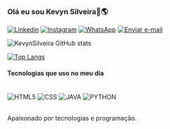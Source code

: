 ### Olá eu sou Kevyn Silveira👋🌎

[![Linkedin](https://img.shields.io/badge/LinkedIn-0077B5?style=for-the-badge&logo=linkedin&logoColor=white)](https://www.linkedin.com/in/kevyn-da-silveira-de-fraga-martins-688a68234)
[![Instagram](https://img.shields.io/badge/Instagram-E4405F?style=for-the-badge&logo=instagram&logoColor=white)](https://instagram.com/048kevyn?igshid=NGExMmI2YTkyZg==)
[![WhatsApp](https://img.shields.io/badge/WhatsApp-25D366?style=for-the-badge&logo=whatsapp&logoColor=white)](https://wa.me/+55048991445699)
<a href="mailto:kevynsilveira0610@gmail.com">
  <img src="https://img.shields.io/badge/Gmail-D14836?style=for-the-badge&logo=gmail&logoColor=white" alt="Enviar e-mail">
</a>

![KevynSilveira GitHub stats](https://github-readme-stats.vercel.app/api?username=KevynSilveira&show_icons=true&theme=radical)

[![Top Langs](https://github-readme-stats.vercel.app/api/top-langs/?username=KevynSilveira)](https://github.com/anuraghazra/github-readme-stats)

<h4>Tecnologias que uso no meu dia</h4>

<div style="display: "inline_block"><br/>
  <img align= "center" alt="HTML5" src="https://img.shields.io/badge/HTML5-E34F26?style=for-the-badge&logo=html5&logoColor=white" />
  <img align= "center" alt="CSS" src="https://img.shields.io/badge/CSS3-1572B6?style=for-the-badge&logo=css3&logoColor=white" />
  <img align= "center" alt="JAVA" src="https://img.shields.io/badge/Java-ED8B00?style=for-the-badge&logo=openjdk&logoColor=white" />
  <img align= "center" alt="PYTHON" src="https://img.shields.io/badge/Python-14354C?style=for-the-badge&logo=python&logoColor=white" />

</div></br>

Apaixonado por tecnologias e programação.
